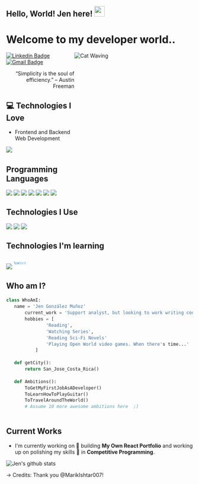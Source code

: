 ## Hello, World! Jen here!  <img src="https://media.giphy.com/media/hvRJCLFzcasrR4ia7z/giphy.gif" width="28px" height="28px">

<h1>Welcome to my developer world..</h1> 

<img src = 'https://github.com/Jen-GM/Jen-GM/blob/main/cat-wave.gif' alt = 'Cat Waving' width="320px" height="350px" align='right'/>

[![Linkedin Badge](https://img.shields.io/badge/-jengm9-blue?style=flat-square&logo=Linkedin&logoColor=white&link=https://www.linkedin.com/in/jen-gm9/)](https://www.linkedin.com/in/jen-gm9/) [![Gmail Badge](https://img.shields.io/badge/-jen.gonzalez.mu@gmail.com-c14438?style=flat-square&logo=Gmail&logoColor=white&link=mailto:jen.gonzalez.mu@gmail.com)](mailto:jen.gonzalez.mu@gmail.com)

<div style="text-align: right">“Simplicity is the soul of efficiency.” – Austin Freeman </div>

## :computer: Technologies I Love
* Frontend and Backend Web Development



<img src = "https://github-readme-stats.vercel.app/api/top-langs/?username=jen-gm&layout=compact">

## Programming Languages
<img src = 'https://github.com/MarikIshtar007/MarikIshtar007/blob/master/images/python2.png' height='30'/> <img src='https://github.com/MarikIshtar007/MarikIshtar007/blob/master/images/java.svg' width='30'/> <img src = 'https://github.com/MarikIshtar007/MarikIshtar007/blob/master/images/html.svg' width='30'/> <img src = 'https://github.com/MarikIshtar007/MarikIshtar007/blob/master/images/css.svg' width='30'/> <img src = 'https://github.com/MarikIshtar007/MarikIshtar007/blob/master/images/js.svg' width='30'/> <img src = 'https://github.com/MarikIshtar007/MarikIshtar007/blob/master/images/bootstrap.svg' width='33'/> <img src = 'https://github.com/MarikIshtar007/MarikIshtar007/blob/master/images/sql.svg' width='30'/> 
 
 ## Technologies I Use
<img src = 'https://github.com/MarikIshtar007/MarikIshtar007/blob/master/images/flask.png' width='30'/> <img src = 'https://github.com/MarikIshtar007/MarikIshtar007/blob/master/images/git.svg' width='30'/> <img src = 'https://github.com/MarikIshtar007/MarikIshtar007/blob/master/images/react.svg' width='33'/>

## Technologies I'm learning
<img src = 'https://github.com/MarikIshtar007/MarikIshtar007/blob/master/images/nodejs.svg' width='33'/>   <img src = 'https://github.com/Jen-GM/Jen-GM/blob/main/typescript.svg' width='33'/>
 
 ## Who am I?
 ```python
 class WhoAmI:
 	name = 'Jen González Muñoz'
		current_work = 'Support analyst, but looking to work writing code'
		hobbies = [
				'Reading',
				'Watching Series',
				'Reading Sci-Fi Novels'
				'Playing Open World video games. When there's time...'
			]
	
	def getCity():
		return San_Jose_Costa_Rica()
	
	def Ambitions():
		ToGetMyFirstJobAsADeveloper()
		ToLearnHowToPlayGuitar()
		ToTravelAroundTheWorld()
		# Assume 10 more awesome ambitions here  ;)
	
 ```
 
## Current Works
 * I'm currently working on 🔭 building **My Own React Portfolio** and working up on polishing my skills 🌱 in **Competitive Programming**.
 

![Jen's github stats](https://github-readme-stats.vercel.app/api?username=Jen-GM&show_icons=true&hide=[%22issues%22])


-> Credits: Thank you @MarikIshtar007!
